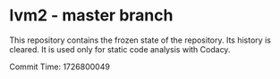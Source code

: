 # lvm2 - master branch

This repository contains the frozen state of the repository.
Its history is cleared. It is used only for static code
analysis with Codacy.

Commit Time: 1726800049